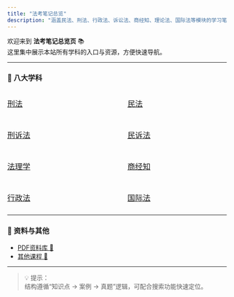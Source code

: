 ```yaml
---
title: "法考笔记总览"
description: "涵盖民法、刑法、行政法、诉讼法、商经知、理论法、国际法等模块的学习笔记与真题整理。"
---
```


欢迎来到 **法考笔记总览页** 📚  
这里集中展示本站所有学科的入口与资源，方便快速导航。

---

### 📖 八大学科

<style>
.subjects-container {
  display: grid;
  grid-template-columns: repeat(2, 1fr);
  gap: 1.4rem 3rem; /* 上下间距、左右间距 */
  margin-top: 1.5rem;
  list-style: none;
  padding-left: 0;
}

.subjects-container li {
  font-size: 1.1rem;
  line-height: 1.9;
  padding: 0.5rem 0;
  transition: background 0.3s, transform 0.2s;
}

.subjects-container li:hover {
  background: rgba(0, 0, 0, 0.05);
  border-radius: 8px;
  transform: translateY(-2px);
}

/* 手机端自动变为单列 */
@media (max-width: 768px) {
  .subjects-container {
    grid-template-columns: 1fr;
  }
}
</style>

<ul class="subjects-container">
  <li><a href="/posts/criminal/">刑法</a></li>
  <li><a href="/posts/civil/">民法</a></li>
  <li><a href="/posts/criminal-procedure/">刑诉法</a></li>
  <li><a href="/posts/civil-procedure/">民诉法</a></li>
  <li><a href="/posts/theory/">法理学</a></li>
  <li><a href="/posts/commercial/">商经知</a></li>
  <li><a href="/posts/admin/">行政法</a></li>
  <li><a href="/posts/international/">国际法</a></li>
</ul>

---

### 📂 资料与其他

- [PDF资料库 📂](/posts/pdfs-truepaper/)
- [其他课程 📘](/posts/others-courses/)

---

> 💡 提示：  
> 结构遵循“知识点 → 案例 → 真题”逻辑，可配合搜索功能快速定位。